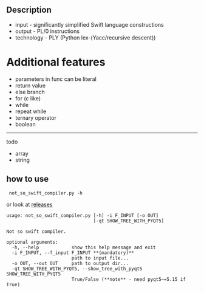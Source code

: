 ## Description
- input - significantly simplified Swift language constructions
- output - PL/0 instructions
- technology - PLY (Python lex-(Yacc/recursive descent))

# Additional features
- parameters in func can be literal
- return value
- else branch
- for (c like)
- while
- repeat while
- ternary operator
- boolean
-------
todo

- array
- string

## how to use
```
 not_so_swift_compiler.py -h
```
or look at [releases](https://github.com/dartix-45/kiv-fjp/releases)
```
usage: not_so_swift_compiler.py [-h] -i F_INPUT [-o OUT]
                                [-qt SHOW_TREE_WITH_PYQT5]

Not so swift compiler.

optional arguments:
  -h, --help            show this help message and exit
  -i F_INPUT, --f_input F_INPUT **(mandatory)**
                        path to input file...
  -o OUT, --out OUT     path to output dir...
  -qt SHOW_TREE_WITH_PYQT5, --show_tree_with_pyqt5 SHOW_TREE_WITH_PYQT5
                        True/False (**note** - need pyqt5~=5.15 if True)

```
